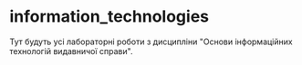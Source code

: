 # information_technologies
Тут будуть усі лабораторні роботи з дисципліни "Основи інформаційних технологій видавничої справи".
